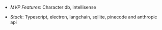 - _MVP Features_: Character db, intellisense

- _Stack_: Typescript, electron, langchain, sqllite, pinecode and anthropic api
